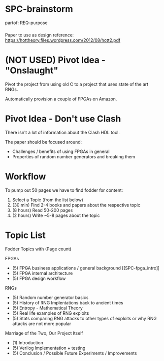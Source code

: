 # SPC-brainstorm
partof: REQ-purpose
###

Paper to use as design reference: https://hottheory.files.wordpress.com/2012/08/hott2.pdf

# (NOT USED) Pivot Idea - "Onslaught" 

Pivot the project from using old C to 
a project that uses state of the art RNGs.

Automatically provision a couple of FPGAs on Amazon.

# Pivot Idea - Don't use Clash

There isn't a lot of information about the Clash HDL
tool.

The paper should be focused around:

* Challenges / benefits of using FPGAs in general
* Properties of random number generators and breaking them

# Workflow

To pump out 50 pages we have to find fodder for content:

1. Select a Topic (from the list below)
1. (30 min) Find 2-4 books and papers about the respective topic
2. (8 hours) Read 50-200 pages
3. (2 hours) Write ~5-8 pages about the topic

# Topic List

Fodder Topics with (Page count)

FPGAs

* (5) FPGA business applications / general background [[SPC-fpga_intro]]
* (5) FPGA internal architecture
* (5) FPGA design workflow

RNGs

* (5) Random number generator basics
* (5) History of RNG Implentations back to ancient times
* (5) Entropy - Mathematical Theory 
* (5) Real life examples of RNG exploits
* (5) Stats comparing RNG attacks to other types of exploits
    or why RNG attacks are not more popular

Marriage of the Two, Our Project Itself

* (1) Introduction
* (5) Verilog Implementation + testing
* (5) Conclusion / Possible Future Experiments / Improvements
